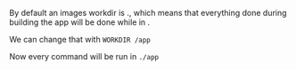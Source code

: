 By default an images workdir is ., which means that everything done during building the app will be done while in .

We can change that with `WORKDIR /app`

Now every command will be run in `./app`